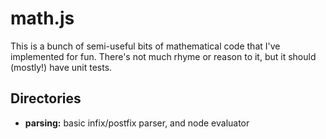 # math.js

This is a bunch of semi-useful bits of mathematical code that I've implemented
for fun. There's not much rhyme or reason to it, but it should (mostly!) have
unit tests.

## Directories

- **parsing:** basic infix/postfix parser, and node evaluator
